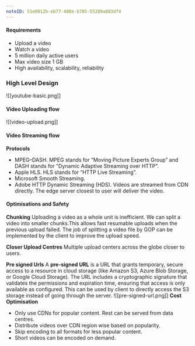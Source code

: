 ```yaml
---
noteID: 51e0012b-eb77-408e-b705-55289a883df4
---
```

#### Requirements
- Upload a video
- Watch a video
- 5 million daily active users
- Max video size 1 GB
- High availability, scalability, reliability

### High Level Design
![[youtube-basic.png]]

#### Video Uploading flow

![[video-upload.png]]

#### Video Streaming flow
**Protocols** 
- MPEG–DASH. MPEG stands for “Moving Picture Experts Group” and DASH stands for "Dynamic Adaptive Streaming over HTTP".
- Apple HLS. HLS stands for “HTTP Live Streaming”.
- Microsoft Smooth Streaming.
- Adobe HTTP Dynamic Streaming (HDS).
Videos are streamed from CDN directly. The edge server closest to user will deliver the video.

#### Optimisations and Safety

**Chunking**
Uploading a video as a whole unit is inefficient. We can split a video into smaller chunks.This allows fast resumable uploads when the previous upload failed. The job of splitting a video file by GOP can be implemented by the client to improve the upload speed.

**Closer Upload Centres**
Multiple upload centers across the globe closer to users.

**Pre signed Urls**
A **pre-signed URL** is a URL that grants temporary, secure access to a resource in cloud storage (like Amazon S3, Azure Blob Storage, or Google Cloud Storage).
The URL includes a cryptographic signature that validates the permissions and expiration time, ensuring that access is only available as configured. 
This can be used by client to directly access the S3 storage instead of going through the server.
![[pre-signed-url.png]]
**Cost Optimisation**
- Only use CDNs for popular content. Rest can be served from data centres. 
- Distribute videos over CDN region wise based on popularity.
- Skip encoding to all formats for less popular content. 
- Short videos can be encoded on demand.





